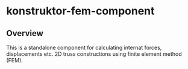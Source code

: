 # konstruktor-fem-component

## Overview

This is a standalone component for calculating internat forces, displacements etc. 2D truss constructions using finite element method (FEM).
